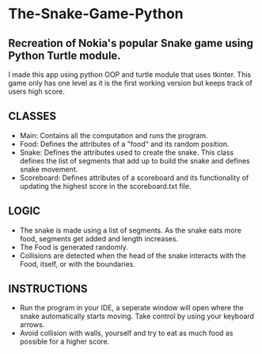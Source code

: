 # The-Snake-Game-Python

## Recreation of Nokia's popular Snake game using Python Turtle module.
I made this app using python OOP and turtle module that uses tkinter. This game only has one level as it is the first working version but keeps track of users high score.

## CLASSES
* Main: Contains all the computation and runs the program.
* Food: Defines the attributes of a "food" and its random position.
* Snake: Defines the attributes used to create the snake. This class defines the list of segments that add up to build the snake and defines snake movement.
* Scoreboard: Defines attributes of a scoreboard and its functionality of updating the highest score in the scoreboard.txt file.

## LOGIC
* The snake is made using a list of segments. As the snake eats more food, segments get added and length increases.
* The Food is generated randomly.
* Collisions are detected when the head of the snake interacts with the Food, itself, or with the boundaries.

## INSTRUCTIONS
* Run the program in your IDE, a seperate window will open where the snake automatically starts moving. Take control by using your keyboard arrows.
* Avoid collision with walls, yourself and try to eat as much food as possible for a higher score.
